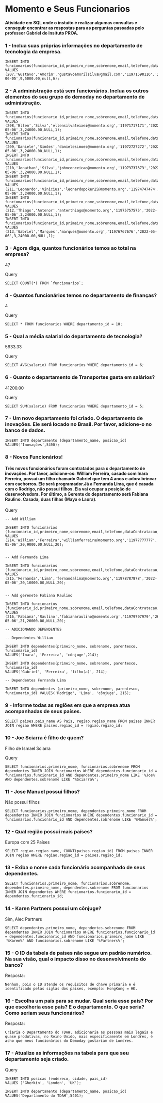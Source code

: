 
# Momento e Seus Funcionarios

#### Atividade em SQL onde o instuito é realizar algumas consultas e conseguir encontrar as respostas para as perguntas passadas pelo professor Gabriel do Insituto PROA.

### 1 - Inclua suas próprias informações no departamento de tecnologia da empresa.
```
INSERT INTO funcionarios(funcionario_id,primeiro_nome,sobrenome,email,telefone,dataContratacao,ocupacao_id,salario,gerente_id,departamento_id) VALUES (207,'Gustavo','Amorim','gustavoamorilsilva@gmail.com','11971590116','2022-06-05',9,5000.00,null,6);
```

### 2 - A administração está sem funcionários. Inclua os outros elementos do seu grupo do demoday no departamento de administração.
```
INSERT INTO funcionarios(funcionario_id,primeiro_nome,sobrenome,email,telefone,dataContratacao,ocupacao_id,salario,gerente_id,departamento_id) VALUES (208,'Ellen','Silva','ellensilvateixei@momento.org','11971717171','2022-05-06',3,24000.00,NULL,1);
INSERT INTO funcionarios(funcionario_id,primeiro_nome,sobrenome,email,telefone,dataContratacao,ocupacao_id,salario,gerente_id,departamento_id) VALUES (209,'Daniele','Simões','danielesimoes@momento.org','11972727272','2022-05-06',3,24000.00,NULL,1);
INSERT INTO funcionarios(funcionario_id,primeiro_nome,sobrenome,email,telefone,dataContratacao,ocupacao_id,salario,gerente_id,departamento_id) VALUES (210,'Jonathan','Silva','johnconceicao@momento.org','11973737373','2022-05-06',3,24000.00,NULL,1);
INSERT INTO funcionarios(funcionario_id,primeiro_nome,sobrenome,email,telefone,dataContratacao,ocupacao_id,salario,gerente_id,departamento_id) VALUES (211,'Leonardo','Vinicius','leonardopoker25@momento.org','11974747474','2022-05-06',3,24000.00,NULL,1);
INSERT INTO funcionarios(funcionario_id,primeiro_nome,sobrenome,email,telefone,dataContratacao,ocupacao_id,salario,gerente_id,departamento_id) VALUES (212,'Thiago','Antenor','anterthiago@momento.org','11975757575','2022-05-06',3,24000.00,NULL,1);
INSERT INTO funcionarios(funcionario_id,primeiro_nome,sobrenome,email,telefone,dataContratacao,ocupacao_id,salario,gerente_id,departamento_id) VALUES (213,'Gabriel','Marques','marques@momento.org','11976767676','2022-05-06',3,24000.00,NULL,1);
```
### 3 - Agora diga, quantos funcionários temos ao total na empresa?
47

Query
```
SELECT COUNT(*) FROM `funcionarios`;
```

### 4 - Quantos funcionários temos no departamento de finanças?
4

Query
```
SELECT * FROM funcionarios WHERE departamento_id = 10;
```

### 5 - Qual a média salarial do departamento de tecnologia?
5633.33

Query
```
SELECT AVG(salario) FROM funcionarios WHERE departamento_id = 6;
```

### 6 - Quanto o departamento de Transportes gasta em salários?
41200.00

Query
```
SELECT SUM(salario) FROM funcionarios WHERE departamento_id = 5;
```

### 7 - Um novo departamento foi criado. O departamento de inovações. Ele será locado no Brasil. Por favor, adicione-o no banco de dados.
```
INSERT INTO departamento (departamento_name, posicao_id)
VALUES('Inovações',5400);
```

### 8 - Novos Funcionários!
#### Três novos funcionários foram contratados para o departamento de inovações. Por favor, adicione-os: William Ferreira, casado com Inara Ferreira, possui um filho chamado Gabriel que tem 4 anos e adora brincar com cachorros. Ele será programador.Já a Fernanda Lima, que é casada com o Rodrigo, não possui filhos. Ela vai ocupar a posição de desenvolvedora.  Por último, a Gerente do departamento será Fabiana Raulino. Casada, duas filhas (Maya e Laura). 

Query
```
-- Add William

INSERT INTO funcionarios
(funcionario_id,primeiro_nome,sobrenome,email,telefone,dataContratacao,ocupacao_id,salario,gerente_id,departamento_id) 
VALUES (214,'William','Ferreira','williamferreira@momento.org','11977777777','2022-05-06',20,9000.00,NULL,20);


-- Add Fernanda Lima

INSERT INTO funcionarios
(funcionario_id,primeiro_nome,sobrenome,email,telefone,dataContratacao,ocupacao_id,salario,gerente_id,departamento_id) 
VALUES (215,'Fernanda','Lima','fernandalima@momento.org','11978787878','2022-05-06',20,10000.00,NULL,20);


-- Add gerenete Fabiana Raulino

INSERT INTO funcionarios
(funcionario_id,primeiro_nome,sobrenome,email,telefone,dataContratacao,ocupacao_id,salario,gerente_id,departamento_id) 
VALUES (216,'Fabiana','Raulino','fabianaraulino@momento.org','11979797979','2022-05-06',21,20000.00,NULL,20);

-- ADICIONANDO DEPENDENTES

-- Dependentes William

INSERT INTO dependentes(primeiro_nome, sobrenome, parentesco, funcionario_id)
VALUES('Inara', 'Ferreira', 'cônjuge',214);

INSERT INTO dependentes(primeiro_nome, sobrenome, parentesco, funcionario_id)
VALUES('Gabriel', 'Ferreira', 'filho(a)', 214);

-- Dependentes Fernanda Lima

INSERT INTO dependentes (primeiro_nome, sobrenome, parentesco, funcionario_id) VALUES('Rodrigo', 'Lima', 'cônjuge', 215);
```

### 9 - Informe todas as regiões em que a empresa atua acompanhadas de seus países.

```
SELECT paises.pais_name AS Pais, regiao.regiao_name FROM paises INNER JOIN regiao WHERE paises.regiao_id = regiao.regiao_id;
```

### 10 - Joe Sciarra é filho de quem?

Filho de Ismael Sciarra

Query
```
SELECT funcionarios.primeiro_nome, funcionarios.sobrenome FROM dependentes INNER JOIN funcionarios WHERE dependentes.funcionario_id = funcionarios.funcionario_id AND dependentes.primeiro_nome LIKE '%Joe%' AND dependentes.sobrenome LIKE '%Sciarra%';
```

### 11 - Jose Manuel possui filhos?

Não possui filhos
```
SELECT funcionarios.primeiro_nome, dependentes.primeiro_nome FROM dependentes INNER JOIN funcionarios WHERE dependentes.funcionario_id = funcionarios.funcionario_id AND dependentes.sobrenome LIKE '%Manuel%';
```

### 12 - Qual região possui mais países?

Europa com 25 Países
```
SELECT regiao.regiao_name, COUNT(paises.regiao_id) FROM paises INNER JOIN regiao WHERE regiao.regiao_id = paises.regiao_id;
```

### 13 - Exiba o nome cada funcionário acompanhado de seus dependentes.
```
SELECT funcionarios.primeiro_nome, funcionarios.sobrenome, dependentes.primeiro_nome, dependentes.sobrenome FROM funcionarios INNER JOIN dependentes WHERE funcionarios.funcionario_id = dependentes.funcionario_id;
```

### 14 - Karen Partners possui um cônjuge?

Sim, Alec Partners
```
SELECT dependentes.primeiro_nome, dependentes.sobrenome FROM dependentes INNER JOIN funcionarios WHERE funcionarios.funcionario_id = dependentes.funcionario_id AND funcionarios.primeiro_nome LIKE '%Karen%' AND funcionarios.sobrenome LIKE '%Partners%';
```

### 15 - O ID da tabela de países não segue um padrão numérico. Na sua visão, qual o impacto disso no desenvolvimento do banco?

Resposta: 
```
Nenhum, pois o ID atende os requisitos de chave primaria e é identificado pelas siglas dos paises, exemplo: HongKong = HK.
```

### 16 - Escolha um país para se mudar. Qual seria esse país? Por que escolheria esse país? E o departamento. O que seria? Como seriam seus funcionários?
Resposta:
```
Criaria o Departamento do TDAH, adicionaria as pessoas mais legais e quase produtivas, no Reino Unido, mais especificamente em Londres, é acho que meus funcionários do Demoday gostariam de Londres. 
```

### 17 - Atualize as informações na tabela para que seu departamento seja criado.
Query
```
INSERT INTO posicao (endereco, cidade, pais_id)
VALUES ('Gherkin', 'London', 'UK');

INSERT INTO departamento (departamento_name, posicao_id)
VALUES('Departamento do TDAH',5401);
```
